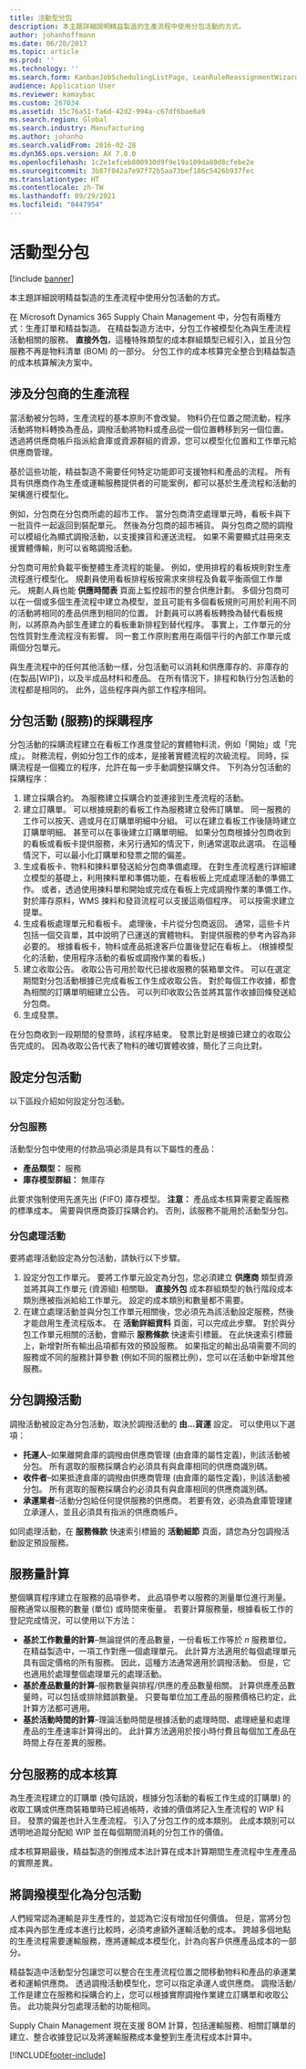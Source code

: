 ```yaml
---
title: 活動型分包
description: 本主題詳細說明精益製造的生產流程中使用分包活動的方式。
author: johanhoffmann
ms.date: 06/20/2017
ms.topic: article
ms.prod: ''
ms.technology: ''
ms.search.form: KanbanJobSchedulingListPage, LeanRuleReassignmentWizard, PlanActivity, ReqSupplyDemandSchedule, PlanActivityServiceDetails, PlanActivityServiceWizard
audience: Application User
ms.reviewer: kamaybac
ms.custom: 267034
ms.assetid: 15c76a51-fa6d-42d2-994a-c67df6bae6a9
ms.search.region: Global
ms.search.industry: Manufacturing
ms.author: johanho
ms.search.validFrom: 2016-02-28
ms.dyn365.ops.version: AX 7.0.0
ms.openlocfilehash: 1c2e1efceb800930d9f9e19a109da80d8cfebe2e
ms.sourcegitcommit: 3b87f042a7e97f72b5aa73bef186c5426b937fec
ms.translationtype: HT
ms.contentlocale: zh-TW
ms.lasthandoff: 09/29/2021
ms.locfileid: "8447954"
---
```

# <a name="activity-based-subcontracting"></a>活動型分包

[!include [banner](../includes/banner.md)]

本主題詳細說明精益製造的生產流程中使用分包活動的方式。

在 Microsoft Dynamics 365 Supply Chain Management 中，分包有兩種方式：生產訂單和精益製造。 在精益製造方法中，分包工作被模型化為與生產流程活動相關的服務。 **直接外包**，這種特殊類型的成本群組類型已經引入，並且分包服務不再是物料清單 (BOM) 的一部分。 分包工作的成本核算完全整合到精益製造的成本核算解決方案中。

## <a name="production-flows-that-involve-subcontractors"></a>涉及分包商的生產流程
當活動被分包時，生產流程的基本原則不會改變。 物料仍在位置之間流動，程序活動將物料轉換為產品，調撥活動將物料或產品從一個位置轉移到另一個位置。 透過將供應商帳戶指派給倉庫或資源群組的資源，您可以模型化位置和工作單元給供應商管理。  

基於這些功能，精益製造不需要任何特定功能即可支援物料和產品的流程。 所有具有供應商作為生產或運輸服務提供者的可能案例，都可以基於生產流程和活動的架構進行模型化。  

例如，分包商在分包商所處的超市工作。 當分包商清空處理單元時，看板卡與下一批貨件一起返回到裝配單元。 然後為分包商的超市補貨。 與分包商之間的調撥可以模組化為顯式調撥活動，以支援揀貨和運送流程。 如果不需要顯式註冊來支援實體傳輸，則可以省略調撥活動。  

分包商可用於負載平衡整體生產流程的能量。 例如，使用排程的看板規則對生產流程進行模型化。 規劃員使用看板排程板按需求來排程及負載平衡兩個工作單元。 規劃人員也能 **供應時間表** 頁面上監控超市的整合供應計劃。 多個分包商可以在一個或多個生產流程中建立為模型，並且可能有多個看板規則可用於利用不同的活動將相同的產品供應到相同的位置。 計劃員可以將看板轉換為替代看板規則，以將原為內部生產建立的看板重新排程到替代程序。 事實上，工作單元的分包性質對生產流程沒有影響。 同一套工作原則套用在兩個平行的內部工作單元或兩個分包單元。   

與生產流程中的任何其他活動一樣，分包活動可以消耗和供應庫存的、非庫存的 (在製品\[WIP\])，以及半成品材料和產品。 在所有情況下，排程和執行分包活動的流程都是相同的。 此外，這些程序與內部工作程序相同。

## <a name="purchase-process-for-subcontracted-activities-services"></a>分包活動 (服務)的採購程序
分包活動的採購流程建立在看板工作進度登記的實體物料流，例如「開始」或「完成」。 財務流程，例如分包工作的成本，是接著實體流程的次級流程。 同時，採購流程是一個獨立的程序，允許在每一步手動調整採購文件。 下列為分包活動的採購程序：

1.  建立採購合約。 為服務建立採購合約並連接到生產流程的活動。
2.  建立訂購單。 可以根據規劃的看板工作為服務建立發佈訂購單。 同一服務的工作可以按天、週或月在訂購單明細中分組。 可以在建立看板工作後隨時建立訂購單明細。 甚至可以在事後建立訂購單明細。 如果分包商根據分包商收到的看板或看板卡提供服務，未另行通知的情況下，則通常選取此選項。 在這種情況下，可以最小化訂購單和發票之間的偏差。
3.  生成看板卡、物料和揀料單發送給分包商準備處理。 在對生產流程進行詳細建立模型的基礎上，利用揀料單和準備功能，在看板板上完成處理活動的準備工作。 或者，透過使用揀料單和開始或完成在看板上完成調撥作業的準備工作。 對於庫存原料，WMS 揀料和發貨流程可以支援這兩個程序。 可以按需求建立提單。
4.  生成看板處理單元和看板卡。 處理後，卡片從分包商返回。 通常，這些卡片包括一個交貨單，其中說明了已運送的實體物料。 對提供服務的參考內容為非必要的。 根據看板卡，物料或產品抵達客戶位置後登記在看板上。 (根據模型化的活動，使用程序活動的看板或調撥作業的看板。)
5.  建立收取公告。 收取公告可用於取代已接收服務的裝箱單文件。 可以在選定期間對分包活動根據已完成看板工作生成收取公告。 對於每個工作收據，都會為相關的訂購單明細建立公告。 可以列印收取公告並將其當作收據回條發送給分包商。
6.  生成發票。

在分包商收到一段期間的發票時，該程序結束。 發票比對是根據已建立的收取公告完成的。 因為收取公告代表了物料的確切實體收據，簡化了三向比對。

## <a name="configuring-activities-for-subcontracting"></a>設定分包活動
以下區段介紹如何設定分包活動。

### <a name="subcontracted-services"></a>分包服務

活動型分包中使用的付款品項必須是具有以下屬性的產品：

-   **產品類型：** 服務
-   **庫存模型群組：** 無庫存

此要求強制使用先進先出 (FIFO) 庫存模型。 **注意：** 產品成本核算需要定義服務的標準成本。 需要與供應商簽訂採購合約。 否則，該服務不能用於活動型分包。

### <a name="subcontracted-process-activities"></a>分包處理活動

要將處理活動設定為分包活動，請執行以下步驟。

1.  設定分包工作單元。 要將工作單元設定為分包，您必須建立 **供應商** 類型資源並將其與工作單元 (資源組) 相關聯。 **直接外包** 成本群組類型的執行階段成本類別應被指派給給工作單元。 設定的成本類別和數量都不需要。
2.  在建立處理活動並與分包工作單元相關後，您必須先為該活動設定服務，然後才能啟用生產流程版本。 在 **活動詳細資料** 頁面，可以完成此步驟。 對於與分包工作單元相關的活動，會顯示 **服務條款** 快速索引標籤。 在此快速索引標籤上，新增對所有輸出品項都有效的預設服務。 如果指定的輸出品項需要不同的服務或不同的服務計算參數 (例如不同的服務比例)，您可以在活動中新增其他服務。

## <a name="subcontracted-transfer-activities"></a>分包調撥活動
調撥活動被設定為分包活動，取決於調撥活動的 **由…貨運** 設定。 可以使用以下選項：

-   **托運人**–如果離開倉庫的調撥由供應商管理 (由倉庫的屬性定義)，則該活動被分包。 所有選取的服務採購合約必須具有與倉庫相同的供應商識別碼。
-   **收件者**–如果抵達倉庫的調撥由供應商管理 (由倉庫的屬性定義)，則該活動被分包。 所有選取的服務採購合約必須具有與倉庫相同的供應商識別碼。
-   **承運業者**–活動分包給任何提供服務的供應商。 若要有效，必須為倉庫管理建立承運人，並且必須具有指派的供應商帳戶。

如同處理活動，在 **服務條款** 快速索引標籤的 **活動細節** 頁面，請您為分包調撥活動設定預設服務。

## <a name="service-quantity-calculation"></a>服務量計算
整個購買程序建立在服務的品項參考。 此品項參考以服務的測量單位進行測量。 服務通常以服務的數量 (單位) 或時間來衡量。 若要計算服務量，根據看板工作的登記完成情況，可以使用以下方法：

-   **基於工作數量的計算**–無論提供的產品數量，一份看板工作等於 *n* 服務單位。 在精益製造中，一項工作對應一個處理單元。 此計算方法適用於每個處理單元具有固定價格的所有服務。 因此，這種方法通常適用於調撥活動。 但是，它也適用於處理整個處理單元的處理活動。
-   **基於產品數量的計算**–服務數量與排程/供應的產品數量相關。 計算供應產品數量時，可以包括或排除錯誤數量。 只要每單位加工產品的服務價格已約定，此計算方法都可適用。
-   **基於活動時間的計算**–理論活動時間是根據活動的處理時間、處理總量和處理產品的生產速率計算得出的。 此計算方法適用於按小時付費且每個加工產品在時間上存在差異的服務。

## <a name="cost-accounting-of-subcontracted-services"></a>分包服務的成本核算
為生產流程建立的訂購單 (換句話說，根據分包活動的看板工作生成的訂購單) 的收取工購或供應商裝箱單時已經過帳時，收據的價值將記入生產流程的 WIP 科目。 發票的偏差也計入生產流程。 引入了分包工作的成本類別。 此成本類別可以透明地追蹤分配給 WIP 並在每個期間消耗的分包工作的價值。  

成本核算期最後，精益製造的倒推成本法計算在成本計算期間生產流程中生產產品的實際差異。

## <a name="modeling-transfers-as-subcontracted-activities"></a>將調撥模型化為分包活動
人們經常認為運輸是非生產性的，並認為它沒有增加任何價值。 但是，當將分包成本與內部生產成本進行比較時，必須考慮額外運輸活動的成本。 跨越多個地點的生產流程需要運輸服務，應將運輸成本模型化，計為向客戶供應產品成本的一部分。 

精益製造中活動型分包讓您可以整合在生產流程位置之間移動物料和產品的承運業者和運輸供應商。 透過調撥活動模型化，您可以指定承運人或供應商。 調撥活動/工作是建立在服務和採購合約上，您可以根據實際調撥作業建立訂購單和收取公告。 此功能與分包處理活動的功能相同。  

Supply Chain Management 現在支援 BOM 計算，包括運輸服務、相關訂購單的建立、整合收據登記以及將運輸服務成本彙整到生產流程成本計算中。





[!INCLUDE[footer-include](../../includes/footer-banner.md)]